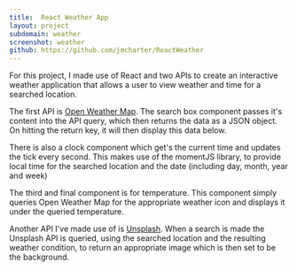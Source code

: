 ```yaml
---
title:  React Weather App
layout: project
subdomain: weather
screenshot: weather
github: https://github.com/jmcharter/ReactWeather
---
```



For this project, I made use of React and two APIs to create an interactive weather application that allows a user to view weather and time for a searched location.

The first API is [Open Weather Map](https://openweathermap.org/). The search box component passes it's content into the API query, which then returns the data as a JSON object. On hitting the return key, it will then display this data below.

There is also a clock component which get's the current time and updates the tick every second. This makes use of the momentJS library, to provide local time for the searched location and the date (including day, month, year and week)

The third and final component is for temperature. This component simply queries Open Weather Map for the appropriate weather icon and displays it under the queried temperature.

Another API I've made use of is [Unsplash](https://unsplash.com/developers). When a search is made the Unsplash API is queried, using the searched location and the resulting weather condition, to return an appropriate image which is then set to be the background.

